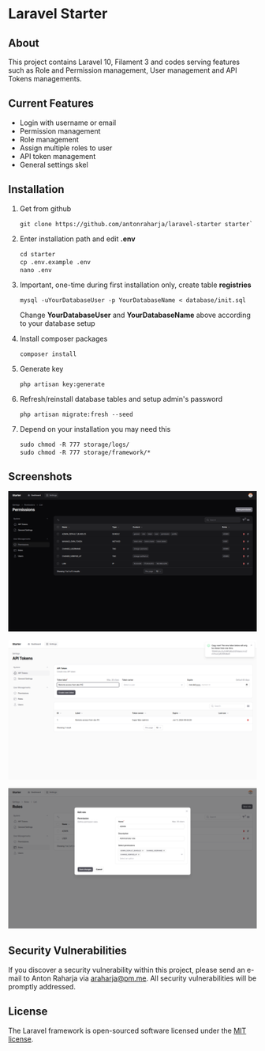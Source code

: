 # Laravel Starter

## About

This project contains Laravel 10, Filament 3 and codes serving features such as Role and Permission management, User management and API Tokens managements.

## Current Features

- Login with username or email
- Permission management
- Role management
- Assign multiple roles to user
- API token management
- General settings skel

## Installation

1. Get from github
   ```
   git clone https://github.com/antonraharja/laravel-starter starter`
   ```

2. Enter installation path and edit **.env**
   ```
   cd starter
   cp .env.example .env
   nano .env
   ```

3. Important, one-time during first installation only, create table **registries**
   ```
   mysql -uYourDatabaseUser -p YourDatabaseName < database/init.sql
   ```
   Change **YourDatabaseUser** and **YourDatabaseName** above according to your database setup

4. Install composer packages
   ```
   composer install
   ```

5. Generate key
   ```
   php artisan key:generate
   ```

6. Refresh/reinstall database tables and setup admin's password
   ```
   php artisan migrate:fresh --seed
   ```

7. Depend on your installation you may need this
   ```
   sudo chmod -R 777 storage/logs/
   sudo chmod -R 777 storage/framework/*
   ```

## Screenshots

![Permission List](contribs/screenshots/1_permission_list_dark.png?raw=1 "Permission List")

![Create API Token](contribs/screenshots/3_api_token_create.png?raw=1 "Creare API Token")

![Edit Role](contribs/screenshots/2_role_edit.png?raw=1 "Edit Role")

## Security Vulnerabilities

If you discover a security vulnerability within this project, please send an e-mail to Anton Raharja via [araharja@pm.me](mailto:araharja@pm.me). All security vulnerabilities will be promptly addressed.

## License

The Laravel framework is open-sourced software licensed under the [MIT license](https://opensource.org/licenses/MIT).
